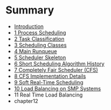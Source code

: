 # Summary

* [Introduction](README.md)
* [1 Process Scheduling](chapter1.md)
* [2 Task Classification](chapter2.md)
* [3 Scheduling Classes](chapter3.md)
* [4 Main Runqueue](chapter4.md)
* [5 Scheduler Skeleton](chapter5.md)
* [6 Short Scheduling Algorithm History](chapter6.md)
* [7 Completely Fair Scheduler (CFS)](chapter7.md)
* [8 CFS Implementation Details](chapter8.md)
* [9 Soft Real-Time Scheduling](chapter9.md)
* [10 Load Balancing on SMP Systems](chapter10.md)
* 11 Real Time Load Balancing
* chapter12

